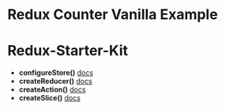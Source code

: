 # Redux Counter Vanilla Example

# Redux-Starter-Kit
- **configureStore()** [docs](https://redux-starter-kit.js.org/api/configurestore)
- **createReducer()** [docs](https://redux-starter-kit.js.org/api/createreducer)
- **createAction()** [docs](https://redux-starter-kit.js.org/api/createaction)
- **createSlice()** [docs](https://redux-starter-kit.js.org/api/createslice)
